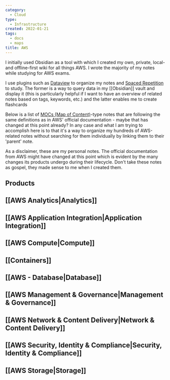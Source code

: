 ```yaml
---
category:
  - Cloud
type:
  - Infrastructure
created: 2022-01-21
tags:
  - docs
  - maps
title: AWS
---
```

I initially used Obsidian as a tool with which I created my own, private, local- and offline-first wiki for all things AWS. I wrote the majority of my notes while studying for AWS exams. 

I use plugins such as [Dataview](https://github.com/blacksmithgu/obsidian-dataview) to organize my notes and [Spaced Repetition](https://github.com/st3v3nmw/obsidian-spaced-repetition) to study. The former is a way to query data in my [[Obsidian]] vault and display it (this is particularly helpful if I want to have an overview of related notes based on tags, keywords, etc.) and the latter enables me to create flashcards 

Below is a list of [MOCs (Map of Content)](https://notes.linkingyourthinking.com/Cards/MOCs+(defn))-type notes that are following the same definitions as in AWS' official documentation - maybe that has changed at this point already? In any case and what I am trying to accomplish here is to that it's a way to organize my hundreds of AWS-related notes without searching for them individually by linking them to their 'parent' note.

As a disclaimer, these are my personal notes. The official documentation from AWS might have changed at this point which is evident by the many changes its products undergo during their lifecycle. Don't take these notes as gospel, they made sense to me when I created them. 

## Products

## [[AWS Analytics|Analytics]] 

## [[AWS Application Integration|Application Integration]]

## [[AWS Compute|Compute]]

## [[Containers]]

## [[AWS - Database|Database]]

## [[AWS Management & Governance|Management & Governance]]

## [[AWS Network & Content Delivery|Network & Content Delivery]]

## [[AWS Security, Identity & Compliance|Security, Identity & Compliance]]

## [[AWS Storage|Storage]]

